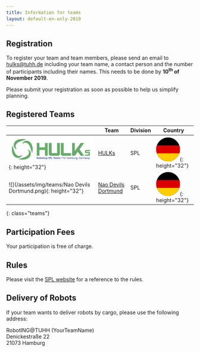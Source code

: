 ```yaml
---
title: Information for teams
layout: default-en-only-2019
---
```


## Registration

To register your team and team members, please send an email to
<a href="mailto:hulks@tuhh.de">hulks@tuhh.de</a> including your team name, a
contact person and the number of participants including their names. This
needs to be done by **10<sup>th</sup> of November 2019**.

Please submit your registration as soon as possible to help us simplify planning.

## Registered Teams

|                                                               | Team                                         | Division | Country                                  |
|---------------------------------------------------------------|----------------------------------------------|----------|------------------------------------------|
| ![](/assets/img/teams/HULKs.svg){: height="32"}               | [HULKs](https://hulks.de)                    | SPL      | ![DE](/assets/img/de.svg){: height="32"} |
| ![](/assets/img/teams/Nao Devils Dortmund.png){: height="32"} | [Nao Devils Dortmund](https://naodevils.de/) | SPL      | ![DE](/assets/img/de.svg){: height="32"} |
{: class="teams"}

## Participation Fees

Your participation is free of charge.

## Rules

Please visit the [SPL website](http://spl.robocup.org/downloads/) for a reference to the rules.

## Delivery of Robots

If your team wants to deliver robots by cargo, please use the following address:

RobotING@TUHH (YourTeamName)  
Denickestraße 22  
21073 Hamburg
